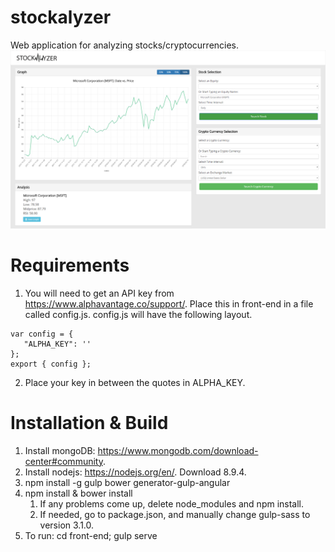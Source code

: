# stockalyzer
Web application for analyzing stocks/cryptocurrencies.
![landingPage](https://github.com/mbartido/stockalyzer/blob/master/front-end/src/assets/images/landingPage.png)

# Requirements
1. You will need to get an API key from https://www.alphavantage.co/support/. Place this in front-end in a file called config.js. config.js will have the following layout.
~~~~
var config = {
   "ALPHA_KEY": ''
};
export { config };
~~~~
2. Place your key in between the quotes in ALPHA_KEY.


# Installation & Build
1. Install mongoDB: https://www.mongodb.com/download-center#community. 
2. Install nodejs: https://nodejs.org/en/. Download 8.9.4.
3. npm install -g gulp bower generator-gulp-angular
4. npm install & bower install
    1. If any problems come up, delete node_modules and npm install.
    2. If needed, go to package.json, and manually change gulp-sass to version 3.1.0.
5. To run: cd front-end; gulp serve
	


